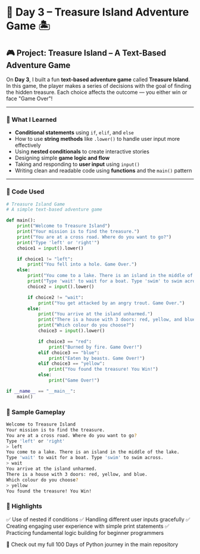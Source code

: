 # 📅 Day 3 – Treasure Island Adventure Game 🏝️

## 🎮 Project: Treasure Island – A Text-Based Adventure Game

On **Day 3**, I built a fun **text-based adventure game** called **Treasure Island**. In this game, the player makes a series of decisions with the goal of finding the hidden treasure. Each choice affects the outcome — you either win or face "Game Over"!

---

### 🧠 What I Learned

- **Conditional statements** using `if`, `elif`, and `else`
- How to use **string methods** like `.lower()` to handle user input more effectively
- Using **nested conditionals** to create interactive stories
- Designing simple **game logic and flow**
- Taking and responding to **user input** using `input()`
- Writing clean and readable code using **functions** and the `main()` pattern

---

### 🧪 Code Used

```python
# Treasure Island Game
# A simple text-based adventure game

def main():
    print("Welcome to Treasure Island")
    print("Your mission is to find the treasure.")
    print("You are at a cross road. Where do you want to go?")
    print("Type 'left' or 'right'")
    choice1 = input().lower()

    if choice1 != "left":
        print("You fell into a hole. Game Over.")
    else:
        print("You come to a lake. There is an island in the middle of the lake.")
        print("Type 'wait' to wait for a boat. Type 'swim' to swim across.")
        choice2 = input().lower()

        if choice2 != "wait":
            print("You get attacked by an angry trout. Game Over.")
        else:
            print("You arrive at the island unharmed.")
            print("There is a house with 3 doors: red, yellow, and blue.")
            print("Which colour do you choose?")
            choice3 = input().lower()

            if choice3 == "red":
                print("Burned by fire. Game Over!")
            elif choice3 == "blue":
                print("Eaten by beasts. Game Over!")
            elif choice3 == "yellow":
                print("You found the treasure! You Win!")
            else:
                print("Game Over!")

if __name__ == "__main__":
    main()
```

### 🧩 Sample Gameplay
```bash
Welcome to Treasure Island
Your mission is to find the treasure.
You are at a cross road. Where do you want to go?
Type 'left' or 'right'
> left
You come to a lake. There is an island in the middle of the lake.
Type 'wait' to wait for a boat. Type 'swim' to swim across.
> wait
You arrive at the island unharmed.
There is a house with 3 doors: red, yellow, and blue.
Which colour do you choose?
> yellow
You found the treasure! You Win!
```

### 📌 Highlights
✅ Use of nested if conditions
✅ Handling different user inputs gracefully
✅ Creating engaging user experience with simple print statements
✅ Practicing fundamental logic building for beginner programmers

📍 Check out my full 100 Days of Python journey in the main repository 